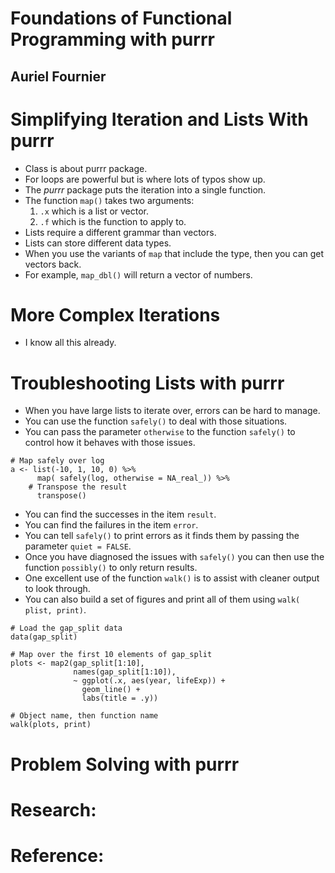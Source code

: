 # Foundations of Functional Programming with purrr
## Auriel Fournier

# Simplifying Iteration and Lists With purrr
- Class is about purrr package.
- For loops are powerful but is where lots of typos show up.
- The *purrr* package puts the iteration into a single function.
- The function `map()` takes two arguments:
  1. `.x` which is a list or vector.
  2. `.f` which is the function to apply to.
- Lists require a different grammar than vectors.
- Lists can store different data types.
- When you use the variants of `map` that include the type, then you can get vectors back.
- For example, `map_dbl()` will return a vector of numbers.


# More Complex Iterations
- I know all this already.


# Troubleshooting Lists with purrr
- When you have large lists to iterate over, errors can be hard to manage.
- You can use the function `safely()` to deal with those situations.
- You can pass the parameter `otherwise` to the function `safely()` to control how it behaves with those issues.
```
# Map safely over log
a <- list(-10, 1, 10, 0) %>%
      map( safely(log, otherwise = NA_real_)) %>%
    # Transpose the result
      transpose()
```
- You can find the successes in the item `result`.
- You can find the failures in the item `error`.
- You can tell `safely()` to print errors as it finds them by passing the parameter `quiet = FALSE`.
- Once you have diagnosed the issues with `safely()` you can then use the function `possibly()` to only return results.
- One excellent use of the function `walk()` is to assist with cleaner output to look through.
- You can also build a set of figures and print all of them using `walk( plist, print)`.
```
# Load the gap_split data
data(gap_split)

# Map over the first 10 elements of gap_split
plots <- map2(gap_split[1:10],
              names(gap_split[1:10]),
              ~ ggplot(.x, aes(year, lifeExp)) +
                geom_line() +
                labs(title = .y))

# Object name, then function name
walk(plots, print)
```


# Problem Solving with purrr

# Research:

# Reference:
